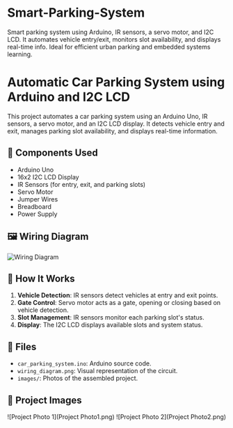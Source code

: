 # Smart-Parking-System
Smart parking system using Arduino, IR sensors, a servo motor, and I2C LCD. It automates vehicle entry/exit, monitors slot availability, and displays real-time info. Ideal for efficient urban parking and embedded systems learning.
# Automatic Car Parking System using Arduino and I2C LCD

This project automates a car parking system using an Arduino Uno, IR sensors, a servo motor, and an I2C LCD display. It detects vehicle entry and exit, manages parking slot availability, and displays real-time information.

## 🔧 Components Used

- Arduino Uno
- 16x2 I2C LCD Display
- IR Sensors (for entry, exit, and parking slots)
- Servo Motor
- Jumper Wires
- Breadboard
- Power Supply

## 🖼️ Wiring Diagram

![Wiring Diagram](wiring_diagram.png)

## 🚀 How It Works

1. **Vehicle Detection**: IR sensors detect vehicles at entry and exit points.
2. **Gate Control**: Servo motor acts as a gate, opening or closing based on vehicle detection.
3. **Slot Management**: IR sensors monitor each parking slot's status.
4. **Display**: The I2C LCD displays available slots and system status.

## 📂 Files

- `car_parking_system.ino`: Arduino source code.
- `wiring_diagram.png`: Visual representation of the circuit.
- `images/`: Photos of the assembled project.

## 📸 Project Images

![Project Photo 1](Project Photo1.png)
![Project Photo 2](Project Photo2.png)


